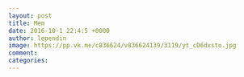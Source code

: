 ```yaml
--- 
layout: post 
title: Mem 
date: 2016-10-1 22:4:5 +0000 
author: lependin 
image: https://pp.vk.me/c836624/v836624139/3119/yt_cD6dxsto.jpg
comment: 
categories: 
---
```

